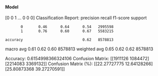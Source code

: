 #### Model
[0 0 1 ... 0 0 0]
Classification Report:
              precision    recall  f1-score   support

           0       0.46      0.64      0.54   2995598
           1       0.76      0.60      0.67   5583215

    accuracy                           0.62   8578813
   macro avg       0.61      0.62      0.60   8578813
weighted avg       0.65      0.62      0.62   8578813

Accuracy: 0.6154998366324106
Confusion Matrix:
[[1911126 1084472]
 [2214083 3369132]]
Confusion Matrix (%):
[[22.27727775 12.64128266]
 [25.80873368 39.27270591]]
